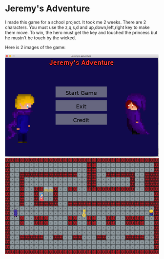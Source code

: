 # Jeremy's Adventure
I made this game for a school project.
It took me 2 weeks.
There are 2 characters.
You must use the z,q,s,d and up,down,left,right key to make them move.
To win, the hero must get the key and touched the princess but he mustn't be touch by the wicked.

Here is 2 images of the game:


![main menu](menu.png)
![level](level.png)
